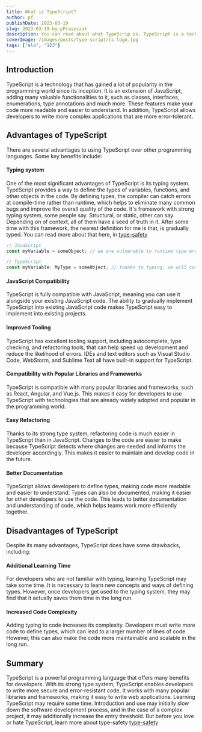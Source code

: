 ```yaml
---
title: What is TypeScript?
author: pf
publishDate: 2023-03-19
slug: 2023-03-19-by-pFraszczak
description: You can read about what TypeScrip is. TypeScript is a technology developed and maintained by Microsoft that extends the capabilities of JavaScript.
coverImage: /images/posts/type-script/ts-logo.jpg
tags: ["elo", "123"]
---
```


## Introduction

TypeScript is a technology that has gained a lot of popularity in the programming world since its inception. It is an extension of JavaScript, adding many valuable functionalities to it, such as classes, interfaces, enumerations, type annotations and much more. These features make your code more readable and easier to understand. In addition, TypeScript allows developers to write more complex applications that are more error-tolerant.

## Advantages of TypeScript

There are several advantages to using TypeScript over other programming languages. Some key benefits include:

#### Typing system

One of the most significant advantages of TypeScript is its typing system. TypeScript provides a way to define the types of variables, functions, and other objects in the code. By defining types, the compiler can catch errors at compile-time rather than runtime, which helps to eliminate many common bugs and improve the overall quality of the code.
It's framework with strong typing system, some people say. Structural, or static, other can say. Depending on of context, all of them have a seed of truth in it. After some time with this framework, the nearest definition for me is that, is gradually typed.
You can read more about that here, in [type-safety](/en/type-safety)

```javascript
// JavaScript
const myVariable = someObject; // we are vulnerable to runtime type errors

// TypeScript
const myVariable: MyType = someObject; // thanks to typing, we will catch type errors during compilation
```

#### JavaScript Compatibility

TypeScript is fully compatible with JavaScript, meaning you can use it alongside your existing JavaScript code. The ability to gradually implement TypeScript into existing JavaScript code makes TypeScript easy to implement into existing projects.

#### Improved Tooling

TypeScript has excellent tooling support, including autocomplete, type checking, and refactoring tools, that can help speed up development and reduce the likelihood of errors. IDEs and text editors such as Visual Studio Code, WebStorm, and Sublime Text all have built-in support for TypeScript.

#### Compatibility with Popular Libraries and Frameworks

TypeScript is compatible with many popular libraries and frameworks, such as React, Angular, and Vue.js. This makes it easy for developers to use TypeScript with technologies that are already widely adopted and popular in the programming world.

#### Easy Refactoring

Thanks to its strong type system, refactoring code is much easier in TypeScript than in JavaScript. Changes to the code are easier to make because TypeScript detects where changes are needed and informs the developer accordingly. This makes it easier to maintain and develop code in the future.

#### Better Documentation

TypeScript allows developers to define types, making code more readable and easier to understand. Types can also be documented, making it easier for other developers to use the code. This leads to better documentation and understanding of code, which helps teams work more efficiently together.

## Disadvantages of TypeScript

Despite its many advantages, TypeScript does have some drawbacks, including:

#### Additional Learning Time

For developers who are not familiar with typing, learning TypeScript may take some time. It is necessary to learn new concepts and ways of defining types. However, once developers get used to the typing system, they may find that it actually saves them time in the long run.

#### Increased Code Complexity

Adding typing to code increases its complexity. Developers must write more code to define types, which can lead to a larger number of lines of code. However, this can also make the code more maintainable and scalable in the long run.

## Summary

TypeScript is a powerful programming language that offers many benefits for developers. With its strong type system, TypeScript enables developers to write more secure and error-resistant code. It works with many popular libraries and frameworks, making it easy to write web applications. Learning TypeScript may require some time. Introduction and use may initially slow down the software development process, and in the case of a complex project, it may additionally increase the entry threshold. But before you love or hate TypeScript, learn more about type-safety [type-safety](/type-safety)
